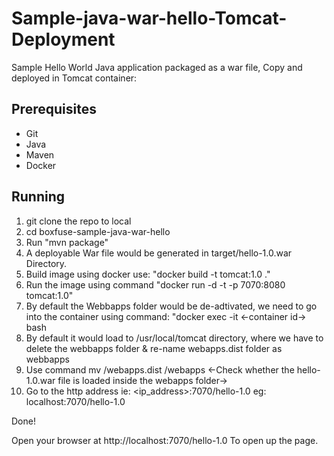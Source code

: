 Sample-java-war-hello-Tomcat-Deployment
=======================================

Sample Hello World Java application packaged as a war file, Copy and deployed in Tomcat container:

## Prerequisites

- Git
- Java
- Maven
- Docker

## Running

1. git clone the repo to local
2. cd boxfuse-sample-java-war-hello
3. Run "mvn package"
4. A deployable War file would be generated in target/hello-1.0.war Directory.
5. Build image using docker use: "docker build -t tomcat:1.0 ."
6. Run the image using command "docker run -d -t -p 7070:8080 tomcat:1.0"
7. By default the Webbapps folder would be de-adtivated, we need to go into the container using command: "docker exec -it <-container id-> bash
8. By default it would load to /usr/local/tomcat directory, where we have to delete the webbapps folder & re-name webapps.dist folder as webbapps
9. Use command mv /webapps.dist /webapps <-Check whether the hello-1.0.war file is loaded inside the webapps folder->
10. Go to the http address ie: <ip_address>:7070/hello-1.0 eg: localhost:7070/hello-1.0

Done!

Open your browser at http://localhost:7070/hello-1.0 To open up the page. 
